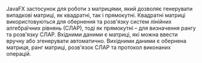 JavaFX застосунок для роботи з матрицями, який дозволяє генерувати випадкові матриці, як квадратні, так і прямокутні. Квадратні матриці використовуються для обернення та розв'язку систем лінійних алгебраїчних рівнянь (СЛАР), тоді як прямокутні – для визначення рангу та розв'язку СЛАР.
Вхідними даними є матриці, які можна ввести вручну або згенерувати автоматично. Вихідними даними є обернена матриця, ранг матриці, розв'язок СЛАР та протокол виконаних операцій.
